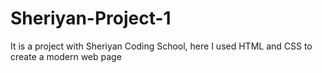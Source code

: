 # Sheriyan-Project-1
It is a project with Sheriyan Coding School, here I used HTML and CSS to create a modern web page
